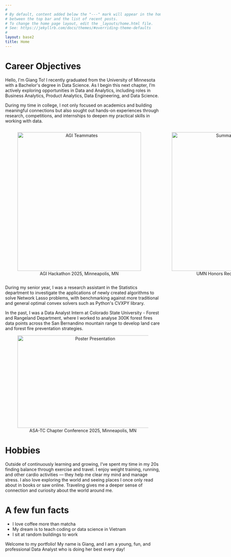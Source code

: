 ```yaml
---
#
# By default, content added below the "---" mark will appear in the home page
# between the top bar and the list of recent posts.
# To change the home page layout, edit the _layouts/home.html file.
# See: https://jekyllrb.com/docs/themes/#overriding-theme-defaults
#
layout: base2
title: Home
---
```

<h1>Career Objectives</h1>
Hello, I'm Giang To! I recently graduated from the University of Minnesota with a Bachelor's degree in Data Science. As I begin this next chapter, I’m actively exploring opportunities in Data and Analytics, including roles in Business Analytics, Product Analytics, Data Engineering, and Data Science.

During my time in college, I not only focused on academics and building meaningful connections but also sought out hands-on experiences through research, competitions, and internships to deepen my practical skills in working with data.

<div style="display: flex; gap: 20px;">
    <figure style="text-align: center;">
        <img  src="{{ site.baseurl }}/assets/img/agi_team_pic.JPG" alt='AGI Teammates' width="400" height="450">
        <figcaption>AGI Hackathon 2025, Minneapolis, MN</figcaption>
    </figure>
    <figure style="text-align: center;">
        <img  src="{{ site.baseurl }}/assets/img/standing_in_the_hallway.jpg" alt='Summa Cum Laude' width="400" height="450">
        <figcaption>UMN Honors Recognition Ceremony</figcaption>
    </figure>
</div>

During my senior year, I was a research assistant in the Statistics department to investigate the applications of newly created algorithms to solve Network Lasso problems, with benchmarking against more traditional and general optimal convex solvers such as Python's CVXPY library. 

In the past, I was a Data Analyst Intern at Colorado State University - Forest and Rangeland Department, where I worked to analyse 300K forest fires data points across the San Bernandino mountain range to develop land care and forest fire preventation strategies.

<figure style="text-align: center;">
        <img  src="{{ site.baseurl }}/assets/img/presenting_at_asa.JPG" alt='Poster Presentation' width="487.5" height="300">
        <figcaption>ASA-TC Chapter Conference 2025, Minneapolis, MN</figcaption>
</figure>

<h1>Hobbies</h1>
<p>
Outside of continuously learning and growing, I’ve spent my time in my 20s finding balance through exercise and travel. I enjoy weight training, running, and other cardio activities — they help me clear my mind and manage stress. I also love exploring the world and seeing places I once only read about in books or saw online. Traveling gives me a deeper sense of connection and curiosity about the world around me.
</p>

<h1>A few fun facts</h1>
<ul>
<li> I love coffee more than matcha </li>
<li> My dream is to teach coding or data science in Vietnam </li>
<li> I sit at random buildings to work </li>
</ul>

Welcome to my portfolio! My name is Giang, and I am a young, fun, and professional Data Analyst who is doing her best every day!


